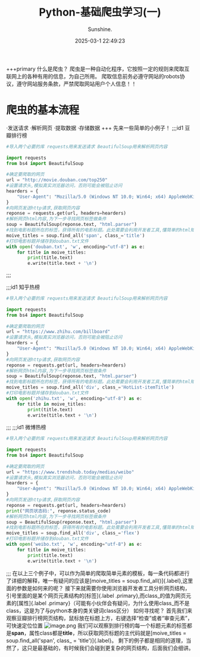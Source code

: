 ﻿---
title: Python-基础爬虫学习(一)
author: Sunshine.
date: 2025-03-1 22:49:23
audio: true
math: false
categories:
    - [Python]
---
+++primary 什么是爬虫？
爬虫是一种自动化程序，它按照一定的规则来爬取互联网上的各种有用的信息，为自己所用。
爬取信息前务必遵守网站的robots协议，遵守网站服务条款，严禁爬取网站用户个人信息！！
# 爬虫的基本流程
·发送请求
·解析网页
·提取数据
·存储数据
+++
先来一些简单的小例子！
;;;id1 豆瓣排行榜
```Python
#导入两个必要的库 requests用来发送请求 BeautifulSoup用来解析网页内容  
  
import requests  
from bs4 import BeautifulSoup  
  
#确定要爬取的网页  
url = "http://movie.douban.com/top250"  
#设置请求头,模拟真实浏览器访问，否则可能会被阻止访问  
hearders = {  
    "User-Agent": "Mozilla/5.0 (Windows NT 10.0; Win64; x64) AppleWebKit/537.36 (KHTML, like Gecko) Chrome/58.0.3029.110 Safari/537.36"  
}  
#向网页发送http请求,获取网页内容  
reponse = requests.get(url, headers=hearders)  
#解析网页html内容,为下一步寻找网页标签做条件  
soup = BeautifulSoup(reponse.text, "html.parser")  
#找到电影标题所在的标签，获得所有的电影标题。此处需要会利用开发者工具,懂简单的html知识  
moive_titles = soup.find_all('span', class_='title')  
#打印电影标题并储存到douban.txt文件  
with open('douban.txt', 'w', encoding="utf-8") as e:  
    for title in moive_titles:  
        print(title.text)  
        e.write(title.text + '\n')
```
;;;

;;;id1 知乎热榜
```Python
#导入两个必要的库 requests用来发送请求 BeautifulSoup用来解析网页内容  
  
import requests  
from bs4 import BeautifulSoup  
  
#确定要爬取的网页  
url = "https://www.zhihu.com/billboard"  
#设置请求头,模拟真实浏览器访问，否则可能会被阻止访问  
hearders = {  
    "User-Agent": "Mozilla/5.0 (Windows NT 10.0; Win64; x64) AppleWebKit/537.36 (KHTML, like Gecko) Chrome/58.0.3029.110 Safari/537.36"  
}  
#向网页发送http请求,获取网页内容  
reponse = requests.get(url, headers=hearders)  
#解析网页html内容,为下一步寻找网页标签做条件  
soup = BeautifulSoup(reponse.text, "html.parser")  
#找到电影标题所在的标签，获得所有的电影标题。此处需要会利用开发者工具,懂简单的html知识  
moive_titles = soup.find_all('div', class_='HotList-itemTitle')  
#打印电影标题并储存到douban.txt文件  
with open('zhihu.txt', 'w', encoding="utf-8") as e:  
    for title in moive_titles:  
        print(title.text)  
        e.write(title.text + '\n')
```
;;;
;;;id1 微博热榜
```Python
#导入两个必要的库 requests用来发送请求 BeautifulSoup用来解析网页内容  
  
import requests  
from bs4 import BeautifulSoup  
  
#确定要爬取的网页  
url = "https://www.trendshub.today/medias/weibo"  
#设置请求头,模拟真实浏览器访问，否则可能会被阻止访问  
hearders = {  
    "User-Agent": "Mozilla/5.0 (Windows NT 10.0; Win64; x64) AppleWebKit/537.36 (KHTML, like Gecko) Chrome/58.0.3029.110 Safari/537.36"  
}  
#向网页发送http请求,获取网页内容  
reponse = requests.get(url, headers=hearders)  
print("网页状态码:", reponse.status_code)  
#解析网页html内容,为下一步寻找网页标签做条件  
soup = BeautifulSoup(reponse.text, "html.parser")  
#找到电影标题所在的标签，获得所有的电影标题。此处需要会利用开发者工具,懂简单的html知识  
moive_titles = soup.find_all('div', class_='flex')  
#打印电影标题并储存到douban.txt文件  
with open('weibo.txt', 'w', encoding="utf-8") as e:  
    for title in moive_titles:  
        print(title.text)  
        e.write(title.text + '\n')
```
;;;
在以上三个例子中，可以作为简单的爬取简单元素的模板，每一条代码都进行了详细的解释，唯一有疑问的应该是[moive_titles = soup.find_all()]{.label},这里面的参数是如何来的呢？
接下来就需要你使用浏览器开发者工具分析网页结构，引号里面的是某个网页元素结构的[标签]{.label .primary},而class_的值为网页元素的[属性]{.label .primary}（可能有小伙伴会有疑问，为什么使用class_而不是class，这是为了与python本身的类关键词class区分）
如何寻找呢？
首先我们来观察豆瓣排行榜网页结构，鼠标放在标题上方，右键选择“检查”或者“审查元素”，可快速定位位置
![image.png](https://img.5200810.xyz/file/1740839552612_image.png)
我们可以观察到排行榜的每一个标题元素的标签都是**span**，属性class都是**title**，所以获取网页标题的主代码就是[moive_titles = soup.find_all('span', class_ = 'title')]{.label}。
剩下的例子都是相同的道理，当然了，这只是最基础的，有时候我们会碰到更复杂的网页结构，后面我们会细讲。
